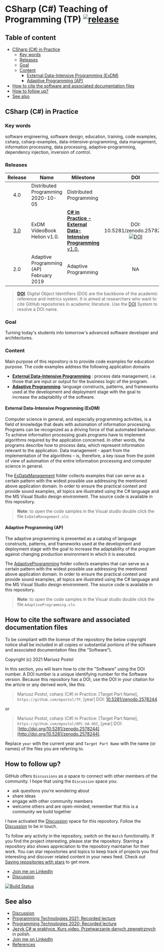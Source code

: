 # CSharp (C#) Teaching of Programming (TP) [![release](https://img.shields.io/github/release/mpostol/tp.svg?style=flat)](https://github.com/mpostol/TP/releases) <!-- omit in toc -->

## Table of content <!-- omit in toc -->

- [CSharp (C#) in Practice](#csharp-c-in-practice)
  - [Key words](#key-words)
  - [Releases](#releases)
  - [Goal](#goal)
  - [Content](#content)
    - [External Data-Intensive Programming (ExDM)](#external-data-intensive-programming-exdm)
    - [Adaptive Programming (AP)](#adaptive-programming-ap)
- [How to cite the software and associated documentation files](#how-to-cite-the-software-and-associated-documentation-files)
- [How to follow up?](#how-to-follow-up)
- [See also](#see-also)

## CSharp (C#) in Practice

### Key words

software engineering, software design, education, training, code examples, csharp, csharp-examples, data-intensive-programming, data management, information processing, data processing, adaptive-programming, dependency injection, inversion of control.

### Releases

|                        Release                        | Name                                    | Milestone                                                               |                                                                  DOI                                                                  |
| :---------------------------------------------------: | --------------------------------------- | ----------------------------------------------------------------------- | :-----------------------------------------------------------------------------------------------------------------------------------: |
|                          4.0                          | Distributed Programming 2020-10-05      | Distributed Programming                                                 |
| [3.0](https://github.com/mpostol/TP/releases/tag/3.0) | ExDM  VideoBook Helion v1.0.            | [**C# in Practice - External Data-Intensive Programming** v1.0.][vdpnt] | DOI: 10.5281/zenodo.2578245 [![DOI](https://zenodo.org/badge/DOI/10.5281/zenodo.2578245.svg)](https://doi.org/10.5281/zenodo.2578245) |
|                          2.0                          | Adaptive Programming (AP) February 2019 | Adaptive Programming                                                    |                                                                  NA                                                                   |

>[**DOI**](https://www.doi.org/hb.html): Digital Object Identifiers (DOI) are the backbone of the academic reference and metrics system. It is aimed at researchers who want to cite GitHub repositories in academic literature. Use the [DOI](https://www.doi.org/) System to resolve a DOI name.

### Goal

Turning today's students into tomorrow's advanced software developer and architectures.

### Content

Main purpose of this repository is to provide code examples for education purpose. The code examples address the following application domains

- [**External Data-Intensive Programming**](ExDataManagement/README.md) : process data management, i.e. those that are input or output for the business logic of the program.
- [**Adaptive Programming**](AdaptiveProgramming/README.md): language constructs, patterns, and frameworks used at the development and deployment stage with the goal to increase the adaptability of the software.

#### External Data-Intensive Programming (ExDM)

Computer science in general, and especially programming activities, is a field of knowledge that deals with automation of information processing. Programs can be recognized as a driving force of that automated behavior. To achieve information processing goals programs have to implement algorithms required by the application concerned. In other words, the programs describe how to process data, which represent information relevant to the application. Data management - apart from the implementation of the algorithms – is, therefore, a key issue from the point of view of automation of the entire information processing and computer science in general.

The [ExDataManagement](ExDataManagement/README.md) folder collects examples that can serve as a certain pattern with the widest possible use addressing the mentioned above application domain. In order to ensure the practical context and provide sound examples, all topics are illustrated using the C# language and the MS Visual Studio design environment. The source code is available in this repository.

> **Note**: to open the code samples in the Visual studio double click the file `ExDataManagement.sln`.

#### Adaptive Programming (AP)

The adaptive programming is presented as a catalog of language constructs, patterns, and frameworks used at the development and deployment stage with the goal to increase the adaptability of the program against changing production environment in which it is executed.

The [AdaptiveProgramming](AdaptiveProgramming/README.md) folder collects examples that can serve as a certain pattern with the widest possible use addressing the mentioned above application domain. In order to ensure the practical context and provide sound examples, all topics are illustrated using the C# language and the MS Visual Studio design environment. The source code is available in this repository.

> **Note**: to open the code samples in the Visual studio double click the file `AdaptiveProgramming.sln`.

## How to cite the software and associated documentation files

To be compliant with the license of the repository the below copyright notice shall be included in all copies or substantial portions of the software and associated documentation files (the "Software").

Copyright (c) 2021 Mariusz Postol

In this section, you will learn how to cite the "Software" using the DOI number. A DOI number is a unique identifying number for the Software version. Because this repository has a DOI, use the DOI in your citation for the article or any derived work, like this:

> Mariusz Postol, csharp (C#) in Practice: [Target Part Name], `https://github.com/mpostol/TP`, [year]
DOI: [10.5281/zenodo.2578244](http://doi.org/10.5281/zenodo.2578244)

or

> Mariusz Postol, csharp (C#) in Practice: [Target Part Name], `https://github.com/mpostol/OPC-UA-OOI`, [year]
DOI: [http://doi.org/10.5281/zenodo.2578244](http://doi.org/10.5281/zenodo.2578244).

Replace `year` with the current year and `Target Part Name` with the name (or names) of the files you are referring to.

## How to follow up?

GitHub offers `Discussions` as a space to connect with other members of the community. I hope that using the `Discussion` space you:

- ask questions you’re wondering about
- share ideas
- engage with other community members
- welcome others and are open-minded; remember that this is a community we build together

I have activated the [Discussion][Discussion] space for this repository. Follow the  [Discussion][Discussion] to be in touch.

To follow any activity in the repository, switch on the `Watch` functionality. If you find the project interesting, please star the repository. Starring a repository also shows appreciation to the repository maintainer for their work. You can star repositories and topics to keep track of projects you find interesting and discover related content in your news feed. Check out [Saving repositories with stars](https://docs.github.com/en/get-started/exploring-projects-on-github/saving-repositories-with-stars) to get more.

- [Join me on LinkedIn](https://pl.linkedin.com/in/mpostol)
- [Discussion][Discussion]

[![Build Status](https://caseu.visualstudio.com/TP/_apis/build/status/mpostol.TP?branchName=master)](https://caseu.visualstudio.com/TP/_build/latest?definitionId=2&branchName=master)

## See also

- [Discussion][Discussion]
- [Programming Technologies 2021; Recorded lecture](https://youtube.com/playlist?list=PLC7zPvgw-YbyWXRTAe9m-ABP9YWmpLvUk)
- [Programming Technologies 2020; Recorded lecture](https://youtube.com/playlist?list=PLC7zPvgw-YbwOD3GaSPl6kzKhDRmmrA-9)
- [Język C# w praktyce. Kurs video. Przetwarzanie danych zewnętrznych](https://videopoint.pl/kurs/jezyk-c-w-praktyce-kurs-video-przetwarzanie-danych-zewnetrznych-mariusz-postol,vjcprv.htm#format/w) in polish.
- [Join me on LinkedIn](https://pl.linkedin.com/in/mpostol)
- [References](.\References)

[Discussion]: https://github.com/mpostol/TP/discussions
[vdpnt]: https://videopoint.pl/kurs/jezyk-c-w-praktyce-kurs-video-przetwarzanie-danych-zewnetrznych-mariusz-postol,vjcprv.htm#format/w

<!--
//____________________________________________________________________________
//
//  Copyright (C) 2021, Mariusz Postol LODZ POLAND.
//
//____________________________________________________________________________
-->
